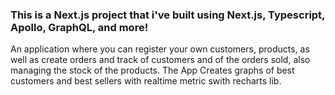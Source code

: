 ### This is a Next.js project that i've built using Next.js, Typescript, Apollo, GraphQL, and more!
An application where you can register your own customers, products, as well as create orders and track
 of customers
 and of the orders sold, also managing the stock of the products. The App Creates graphs of best customers and best sellers with realtime metric swith recharts lib.
